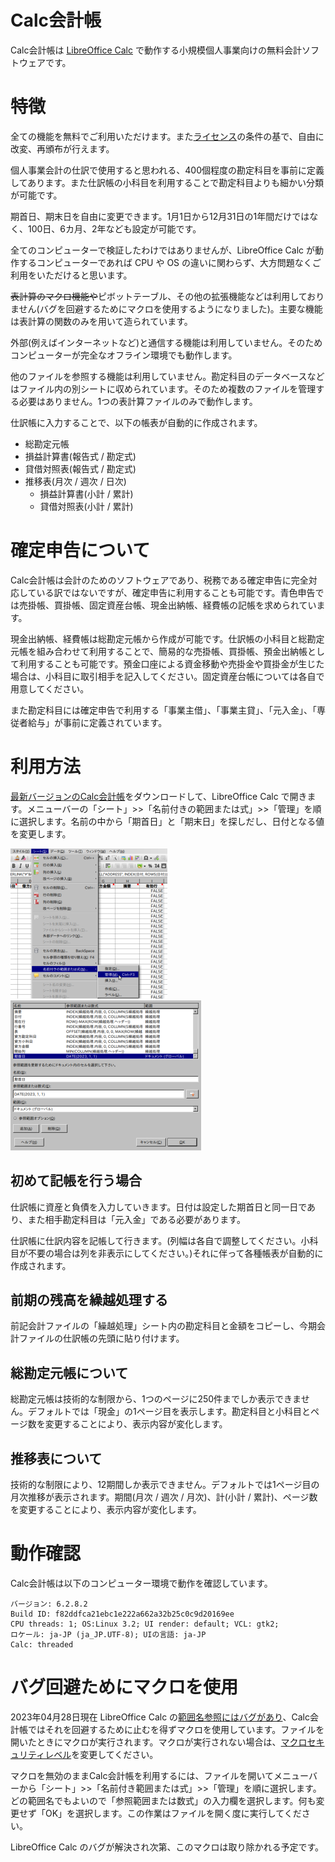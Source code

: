 <!--
	「Calc会計帳」の日本語マニュアル。

	Metadata:

		author - <qq542vev at https://purl.org/meta/me/>
		version - 0.1.0
		date - 2023-04-28
		since - 2023-03-03
		copyright - Copyright (C) 2023-2023 qq542vev. Some rights reserved.
		license - <CC-BY at https://creativecommons.org/licenses/by/4.0/>
		package - calc-kaikeicho

	See Also:

		* <Project homepage at https://github.com/qq542vev/calc-kaikeicho>
		* <Bug report at https://github.com/qq542vev/calc-kaikeicho/issues>
-->

# Calc会計帳

Calc会計帳は [LibreOffice Calc](https://ja.libreoffice.org/discover/calc/) で動作する小規模個人事業向けの無料会計ソフトウェアです。

# 特徴

全ての機能を無料でご利用いただけます。また[ライセンス](LICENSE)の条件の基で、自由に改変、再頒布が行えます。

個人事業会計の仕訳で使用すると思われる、400個程度の勘定科目を事前に定義してあります。また仕訳帳の小科目を利用することで勘定科目よりも細かい分類が可能です。

期首日、期末日を自由に変更できます。1月1日から12月31日の1年間だけではなく、100日、6カ月、2年なども設定が可能です。

全てのコンピューターで検証したわけではありませんが、LibreOffice Calc が動作するコンピューターであれば CPU や OS の違いに関わらず、大方問題なくご利用をいただけると思います。

~~表計算のマクロ機能や~~ピボットテーブル、その他の拡張機能などは利用しておりません(バグを回避するためにマクロを使用するようになりました)。主要な機能は表計算の関数のみを用いて造られています。

外部(例えばインターネットなど)と通信する機能は利用していません。そのためコンピューターが完全なオフライン環境でも動作します。

他のファイルを参照する機能は利用していません。勘定科目のデータベースなどはファイル内の別シートに収められています。そのため複数のファイルを管理する必要はありません。1つの表計算ファイルのみで動作します。

仕訳帳に入力することで、以下の帳表が自動的に作成されます。

 * 総勘定元帳
 * 損益計算書(報告式 / 勘定式)
 * 貸借対照表(報告式 / 勘定式)
 * 推移表(月次 / 週次 / 日次)
   * 損益計算書(小計 / 累計)
   * 貸借対照表(小計 / 累計)

# 確定申告について

Calc会計帳は会計のためのソフトウェアであり、税務である確定申告に完全対応している訳ではないですが、確定申告に利用することも可能です。青色申告では売掛帳、買掛帳、固定資産台帳、現金出納帳、経費帳の記帳を求められています。

現金出納帳、経費帳は総勘定元帳から作成が可能です。仕訳帳の小科目と総勘定元帳を組み合わせて利用することで、簡易的な売掛帳、買掛帳、預金出納帳として利用することも可能です。預金口座による資金移動や売掛金や買掛金が生じた場合は、小科目に取引相手を記入してください。固定資産台帳については各自で用意してください。

また勘定科目には確定申告で利用する「事業主借」、「事業主貸」、「元入金」、「専従者給与」が事前に定義されています。

# 利用方法

[最新バージョンのCalc会計帳](https://github.com/qq542vev/calc-kaikeicho/releases/latest)をダウンロードして、LibreOffice Calc で開きます。メニューバーの「シート」>>「名前付きの範囲または式」>>「管理」を順に選択します。名前の中から「期首日」と「期末日」を探しだし、日付となる値を変更します。

[![「シート」>>「名前付きの範囲または式」>>「管理」](images/thumbnails/menu-bar.png)](images/menu-bar.png) [![名前の管理](images/thumbnails/manage-names.png)](images/manage-names.png)

## 初めて記帳を行う場合

仕訳帳に資産と負債を入力していきます。日付は設定した期首日と同一日であり、また相手勘定科目は「元入金」である必要があります。

仕訳帳に仕訳内容を記帳して行きます。(列幅は各自で調整してください。小科目が不要の場合は列を非表示にしてください。)それに伴って各種帳表が自動的に作成されます。

## 前期の残高を繰越処理する

前記会計ファイルの「繰越処理」シート内の勘定科目と金額をコピーし、今期会計ファイルの仕訳帳の先頭に貼り付けます。

## 総勘定元帳について

総勘定元帳は技術的な制限から、1つのページに250件までしか表示できません。デフォルトでは「現金」の1ページ目を表示します。勘定科目と小科目とページ数を変更することにより、表示内容が変化します。

## 推移表について

技術的な制限により、12期間しか表示できません。デフォルトでは1ページ目の月次推移が表示されます。期間(月次 / 週次 / 月次)、計(小計 / 累計)、ページ数を変更することにより、表示内容が変化します。

# 動作確認

Calc会計帳は以下のコンピューター環境で動作を確認しています。

~~~
バージョン: 6.2.8.2
Build ID: f82ddfca21ebc1e222a662a32b25c0c9d20169ee
CPU threads: 1; OS:Linux 3.2; UI render: default; VCL: gtk2; 
ロケール: ja-JP (ja_JP.UTF-8); UIの言語: ja-JP
Calc: threaded
~~~

# バグ回避ためにマクロを使用

2023年04月28日現在 LibreOffice Calc の[範囲名参照にはバグがあり](https://ask.libreoffice.org/t/libreoffice-calc/88398)、Calc会計帳ではそれを回避するために止むを得ずマクロを使用しています。ファイルを開いたときにマクロが実行されます。マクロが実行されない場合は、[マクロセキュリティレベル](https://help.libreoffice.org/latest/ja/text/shared/optionen/macrosecurity_sl.html)を変更してください。

マクロを無効のままCalc会計帳を利用するには、ファイルを開いてメニューバーから「シート」>>「名前付き範囲または式」>>「管理」を順に選択します。どの範囲名でもよいので「参照範囲または数式」の入力欄を選択します。何も変更せず「OK」を選択します。この作業はファイルを開く度に実行してください。

LibreOffice Calc のバグが解決され次第、このマクロは取り除かれる予定です。
